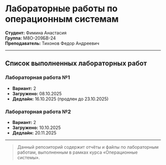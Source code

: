 # Лабораторные работы по операционным системам

**Студент:** Фимина Анастасия  
**Группа:** М8О-209БВ-24  
**Преподаватель:** Тихонов Федор Андреевич

---

## Список выполненных лабораторных работ

### Лабораторная работа №1  
- **Вариант:** 2
- **Загружено:** 08.10.2025
- **Дедлайн:** 16.10.2025 (продлен до 23.10.2025)  

### Лабораторная работа №2  
- **Вариант:** 2
- **Загружено:** 10.10.2025
- **Дедлайн:** 20.11.2025 

---

> Данный репозиторий содержит отчёты и файлы по лабораторным работам, выполненным в рамках курса «Операционные системы».
